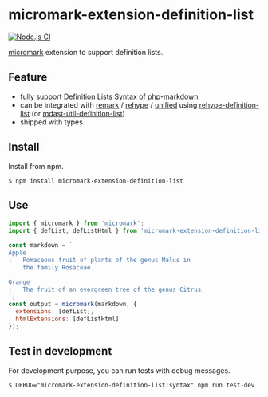 # micromark-extension-definition-list

[![Node.js CI](https://github.com/wataru-chocola/micromark-extension-definition-list/actions/workflows/node.js.yml/badge.svg)](https://github.com/wataru-chocola/micromark-extension-definition-list/actions/workflows/node.js.yml)

[micromark](https://github.com/micromark/micromark) extension to support definition lists.

## Feature

* fully support [Definition Lists Syntax of php-markdown]
* can be integrated with [remark] / [rehype] / [unified] using [rehype-definition-list] (or [mdast-util-definition-list])
* shipped with types

[Definition Lists Syntax of php-markdown]: https://michelf.ca/projects/php-markdown/extra/#def-list
[remark]: https://github.com/remarkjs/remark
[rehype]: https://github.com/rehypejs/rehype
[unified]: https://github.com/unifiedjs/unified
[mdast-util-definition-list]: https://github.com/wataru-chocola/mdast-util-definition-list
[rehype-definition-list]: https://github.com/wataru-chocola/rehype-definition-list

## Install

Install from npm.

```console
$ npm install micromark-extension-definition-list
```

## Use

```javascript
import { micromark } from 'micromark';
import { defList, defListHtml } from 'micromark-extension-definition-list';

const markdown = `
Apple
:   Pomaceous fruit of plants of the genus Malus in 
    the family Rosaceae.

Orange
:   The fruit of an evergreen tree of the genus Citrus.
`;
const output = micromark(markdown, {
  extensions: [defList],
  htmlExtensions: [defListHtml]
});
```


## Test in development

For development purpose, you can run tests with debug messages.

```console
$ DEBUG="micromark-extension-definition-list:syntax" npm run test-dev
```
